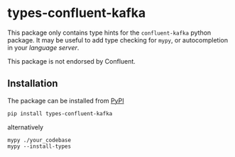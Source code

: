 # types-confluent-kafka

This package only contains type hints for the `confluent-kafka` python package. It may be useful to add type checking for `mypy`, or autocompletion in your *language server*.

This package is not endorsed by Confluent.

## Installation

The package can be installed from [PyPI](https://pypi.org/project/types-confluent-kafka/)

```bash
pip install types-confluent-kafka
```

alternatively
```
mypy ./your_codebase
mypy --install-types
```
